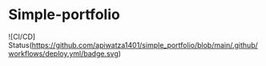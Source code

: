 # Simple-portfolio
![CI/CD] Status(https://github.com/apiwatza1401/simple_portfolio/blob/main/.github/workflows/deploy.yml/badge.svg)
